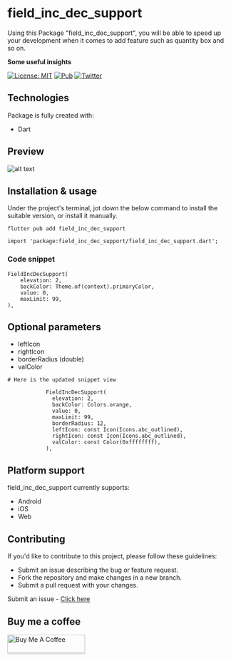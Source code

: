 # field_inc_dec_support

Using this Package "field_inc_dec_support", you will be able to speed up your development when it
comes to add feature such as quantity box and so on.

<strong><p align="start" >Some useful insights</p></strong>
<div align="start">

[![License: MIT](https://img.shields.io/badge/License-MIT-yellow.svg)](https://opensource.org/licenses/MIT)
[![Pub](https://img.shields.io/pub/v/field_inc_dec_support)](https://pub.dev/packages/field_inc_dec_support)
[![Twitter](https://img.shields.io/twitter/follow/MustafaTahir567?style=social)](https://twitter.com/MustafaTahir567)

</div>

## Technologies

Package is fully created with:
* Dart

## Preview

![alt text](https://user-images.githubusercontent.com/60258980/235610471-cc00d6a2-3118-4626-895f-b035d89c76ad.png)

## Installation & usage

Under the project's terminal, jot down the below command to install the suitable version, or install
it manually.

```shell
flutter pub add field_inc_dec_support

import 'package:field_inc_dec_support/field_inc_dec_support.dart';
```

### Code snippet

```shell
FieldIncDecSupport(
    elevation: 2,
    backColor: Theme.of(context).primaryColor,
    value: 0,
    maxLimit: 99,
),
```

## Optional parameters

* leftIcon
* rightIcon
* borderRadius (double)
* valColor

```shell
# Here is the updated snippet view

            FieldIncDecSupport(
              elevation: 2,
              backColor: Colors.orange,
              value: 0,
              maxLimit: 99,
              borderRadius: 12,
              leftIcon: const Icon(Icons.abc_outlined),
              rightIcon: const Icon(Icons.abc_outlined),
              valColor: const Color(0xffffffff),
            ),
```

## Platform support

field_inc_dec_support currently supports:

* Android
* iOS
* Web

## Contributing

If you'd like to contribute to this project, please follow these guidelines:

* Submit an issue describing the bug or feature request.
* Fork the repository and make changes in a new branch.
* Submit a pull request with your changes.

Submit an issue - [Click here](https://github.com/mustafatahirhussein/field_inc_dec_support/issues)

## Buy me a coffee

<a href="https://www.buymeacoffee.com/mustafatahir44" target="_blank"><img src="https://www.buymeacoffee.com/assets/img/custom_images/orange_img.png" alt="Buy Me A Coffee" style="height: 41px !important;width: 174px !important;box-shadow: 0px 3px 2px 0px rgba(190, 190, 190, 0.5) !important;-webkit-box-shadow: 0px 3px 2px 0px rgba(190, 190, 190, 0.5) !important;" ></a>